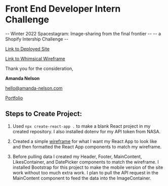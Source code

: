 # Front End Developer Intern Challenge

-- Winter 2022 Spacestagram: Image-sharing from the final frontier --
-- a Shopify Intership Challenge --

[Link to Deployed Site](https://nasa-potd-self.vercel.app/)

[Link to Whimsical Wireframe](https://whimsical.com/nasa-spacestagram-3zU7YRjbffYjxEz7qKokuE)

Thank you for the consideration,

**Amanda Nelson**

[hello@amanda-nelson.com](mailto:hello@amanda-nelson.com)

[Portfolio](http://amanda-nelson.com)

## Steps to Create Project:

1. Used `npx create-react-app .` to make a blank React project in my created repository. I also installed dotenv for my API token from NASA.

2. Created a simple [wireframe](https://whimsical.com/nasa-spacestagram-3zU7YRjbffYjxEz7qKokuE) for what I want my React App to look like and then formatted the React App components to match my wireframe.

3. Before pulling data I created my Header, Footer, MainContent, LikesContainer, and DatePicker components to match the wireframe. I installed Bootstrap for this project to make the mobile version of the site work without too much extra work. I plan to pull the API request in the MainContent component to feed the data into the ImageContainer.
